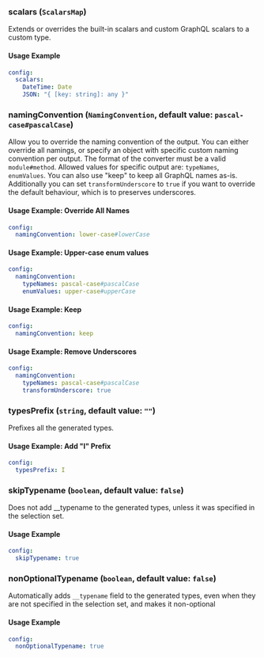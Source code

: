 ### scalars (`ScalarsMap`)

Extends or overrides the built-in scalars and custom GraphQL scalars to a custom type.


#### Usage Example

```yml
config:
  scalars:
    DateTime: Date
    JSON: "{ [key: string]: any }" 
```

### namingConvention (`NamingConvention`, default value: `pascal-case#pascalCase`)

Allow you to override the naming convention of the output. You can either override all namings, or specify an object with specific custom naming convention per output. The format of the converter must be a valid `module#method`. Allowed values for specific output are: `typeNames`, `enumValues`. You can also use "keep" to keep all GraphQL names as-is. Additionally you can set `transformUnderscore` to `true` if you want to override the default behaviour, which is to preserves underscores.


#### Usage Example: Override All Names

```yml
config:
  namingConvention: lower-case#lowerCase
```
#### Usage Example: Upper-case enum values

```yml
config:
  namingConvention:
    typeNames: pascal-case#pascalCase
    enumValues: upper-case#upperCase
```
#### Usage Example: Keep

```yml
config:
  namingConvention: keep
```
#### Usage Example: Remove Underscores

```yml
config:
  namingConvention:
    typeNames: pascal-case#pascalCase
    transformUnderscore: true
```

### typesPrefix (`string`, default value: `""`)

Prefixes all the generated types.


#### Usage Example: Add "I" Prefix

```yml
config:
  typesPrefix: I
```

### skipTypename (`boolean`, default value: `false`)

Does not add __typename to the generated types, unless it was specified in the selection set.


#### Usage Example

```yml
config:
  skipTypename: true
```

### nonOptionalTypename (`boolean`, default value: `false`)

Automatically adds `__typename` field to the generated types, even when they are not specified in the selection set, and makes it non-optional


#### Usage Example

```yml
config:
  nonOptionalTypename: true
```